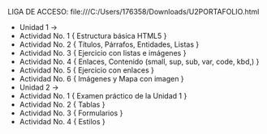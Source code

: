 LIGA DE ACCESO: file:///C:/Users/176358/Downloads/U2PORTAFOLIO.html

* Unidad 1 →
* Actividad No. 1 { Estructura básica HTML5 }
* Actividad No. 2 { Títulos, Párrafos, Entidades, Listas }
* Actividad No. 3 { Ejercicio con listas e imágenes }
* Actividad No. 4 { Enlaces, Contenido (small, sup, sub, var, code, kbd,) }
* Actividad No. 5 { Ejercicio con enlaces }
* Actividad No. 6 { Imágenes y Mapa con imagen }
* Unidad 2 →
* Actividad No. 1 { Examen práctico de la Unidad 1 }
* Actividad No. 2 { Tablas }
* Actividad No. 3 { Formularios }
* Actividad No. 4 { Estilos }

